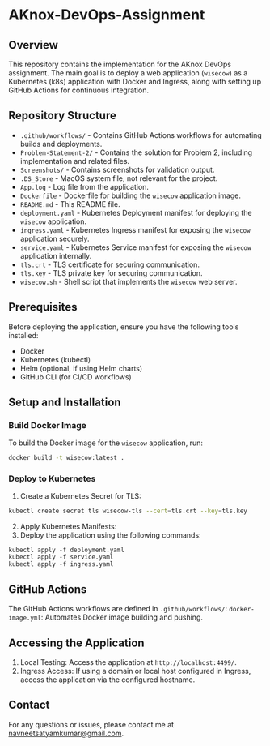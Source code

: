 # AKnox-DevOps-Assignment

## Overview

This repository contains the implementation for the AKnox DevOps assignment. The main goal is to deploy a web application (`wisecow`) as a Kubernetes (k8s) application with Docker and Ingress, along with setting up GitHub Actions for continuous integration.

## Repository Structure

- `.github/workflows/` - Contains GitHub Actions workflows for automating builds and deployments.
- `Problem-Statement-2/` - Contains the solution for Problem 2, including implementation and related files.
- `Screenshots/` - Contains screenshots for validation output.
- `.DS_Store` - MacOS system file, not relevant for the project.
- `App.log` - Log file from the application.
- `Dockerfile` - Dockerfile for building the `wisecow` application image.
- `README.md` - This README file.
- `deployment.yaml` - Kubernetes Deployment manifest for deploying the `wisecow` application.
- `ingress.yaml` - Kubernetes Ingress manifest for exposing the `wisecow` application securely.
- `service.yaml` - Kubernetes Service manifest for exposing the `wisecow` application internally.
- `tls.crt` - TLS certificate for securing communication.
- `tls.key` - TLS private key for securing communication.
- `wisecow.sh` - Shell script that implements the `wisecow` web server.

## Prerequisites

Before deploying the application, ensure you have the following tools installed:

- Docker
- Kubernetes (kubectl)
- Helm (optional, if using Helm charts)
- GitHub CLI (for CI/CD workflows)

## Setup and Installation

### Build Docker Image

To build the Docker image for the `wisecow` application, run:

```bash
docker build -t wisecow:latest .

```
### Deploy to Kubernetes
1. Create a Kubernetes Secret for TLS:
```bash
kubectl create secret tls wisecow-tls --cert=tls.crt --key=tls.key
```
2. Apply Kubernetes Manifests:
3. Deploy the application using the following commands:
```
kubectl apply -f deployment.yaml
kubectl apply -f service.yaml
kubectl apply -f ingress.yaml
```

## GitHub Actions
The GitHub Actions workflows are defined in `.github/workflows/`:
`docker-image.yml`: Automates Docker image building and pushing.

## Accessing the Application
1. Local Testing:
Access the application at `http://localhost:4499/`.
2. Ingress Access: If using a domain or local host configured in Ingress, access the application via the configured hostname.

## Contact
For any questions or issues, please contact me at navneetsatyamkumar@gmail.com.


